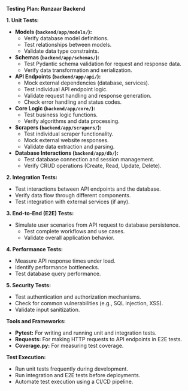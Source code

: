**Testing Plan: Runzaar Backend**

**1. Unit Tests:**

*   **Models (`backend/app/models/`):**
    *   Verify database model definitions.
    *   Test relationships between models.
    *   Validate data type constraints.
*   **Schemas (`backend/app/schemas/`):**
    *   Test Pydantic schema validation for request and response data.
    *   Verify data transformation and serialization.
*   **API Endpoints (`backend/app/api/`):**
    *   Mock external dependencies (database, services).
    *   Test individual API endpoint logic.
    *   Validate request handling and response generation.
    *   Check error handling and status codes.
*   **Core Logic (`backend/app/core/`):**
    *   Test business logic functions.
    *   Verify algorithms and data processing.
*   **Scrapers (`backend/app/scrapers/`):**
    *   Test individual scraper functionality.
    *   Mock external website responses.
    *   Validate data extraction and parsing.
*   **Database Interactions (`backend/app/db/`):**
    *   Test database connection and session management.
    *   Verify CRUD operations (Create, Read, Update, Delete).

**2. Integration Tests:**

*   Test interactions between API endpoints and the database.
*   Verify data flow through different components.
*   Test integration with external services (if any).

**3. End-to-End (E2E) Tests:**

*   Simulate user scenarios from API request to database persistence.
    *   Test complete workflows and use cases.
    *   Validate overall application behavior.

**4. Performance Tests:**

*   Measure API response times under load.
*   Identify performance bottlenecks.
*   Test database query performance.

**5. Security Tests:**

*   Test authentication and authorization mechanisms.
*   Check for common vulnerabilities (e.g., SQL injection, XSS).
*   Validate input sanitization.

**Tools and Frameworks:**

*   **Pytest:** For writing and running unit and integration tests.
*   **Requests:** For making HTTP requests to API endpoints in E2E tests.
*   **Coverage.py:** For measuring test coverage.

**Test Execution:**

*   Run unit tests frequently during development.
*   Run integration and E2E tests before deployments.
*   Automate test execution using a CI/CD pipeline. 
